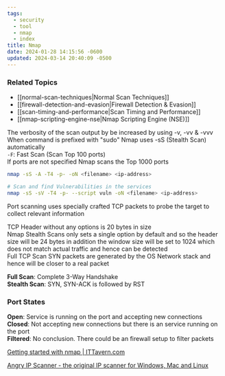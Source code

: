 ```yaml
---
tags:
  - security
  - tool
  - nmap
  - index
title: Nmap
date: 2024-01-28 14:15:56 -0600
updated: 2024-03-14 20:40:09 -0500
---
```


### Related Topics

* [[normal-scan-techniques|Normal Scan Techniques]]
* [[firewall-detection-and-evasion|Firewall Detection & Evasion]]
* [[scan-timing-and-performance|Scan Timing and Performance]]
* [[nmap-scripting-engine-nse|Nmap Scripting Engine (NSE)]]

The verbosity of the scan output by be increased by using -v, -vv & -vvv  
When command is prefixed with "sudo" Nmap uses -sS (Stealth Scan) automatically  
`-F`: Fast Scan (Scan Top 100 ports)  
If ports are not specified Nmap scans the Top 1000 ports

````bash
nmap -sS -A -T4 -p- -oN <filename> <ip-address>

# Scan and find Vulnerabilities in the services
nmap -sS -sV -T4 -p- --script vuln -oN <filename> <ip-address> 
````

Port scanning uses specially crafted TCP packets to probe the target to collect relevant information

TCP Header without any options is 20 bytes in size  
Nmap Stealth Scans only sets a single option by default and so the header size will be 24 bytes in addition the window size will be set to 1024 which does not match actual traffic and hence can be detected  
Full TCP Scan SYN packets are generated by the OS Network stack and hence will be closer to a real packet

**Full Scan**: Complete 3-Way Handshake  
**Stealth Scan**: SYN, SYN-ACK is followed by RST

### Port States

**Open**: Service is running on the port and accepting new connections  
**Closed**: Not accepting new connections but there is an service running on the port  
**Filtered**: No conclusion. There could be an firewall setup to filter packets

[Getting started with nmap | ITTavern.com](https://ittavern.com/getting-started-with-nmap/)

[Angry IP Scanner - the original IP scanner for Windows, Mac and Linux](https://angryip.org/)
